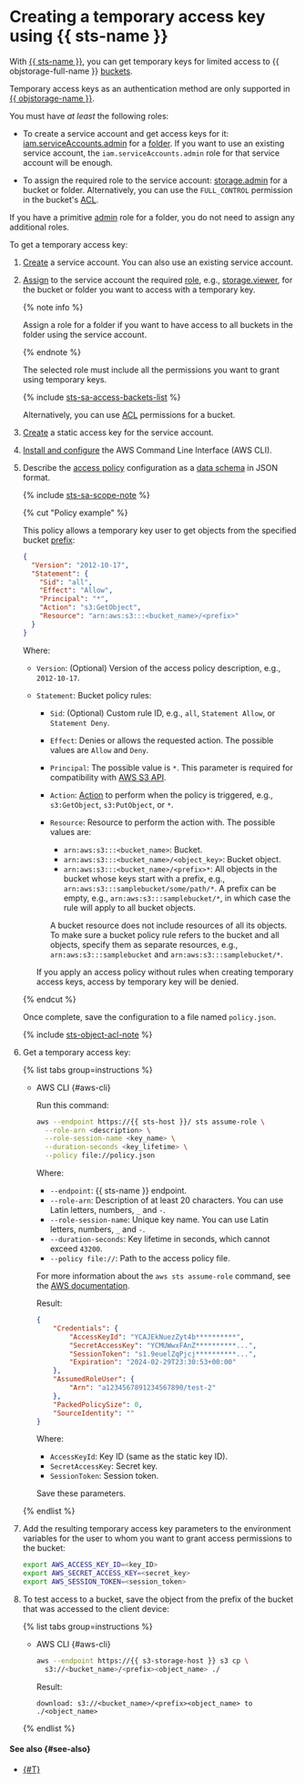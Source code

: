 # Creating a temporary access key using {{ sts-name }}

With [{{ sts-name }}](../../iam/concepts/authorization/sts.md), you can get temporary keys for limited access to {{ objstorage-full-name }} [buckets](../../storage/concepts/bucket.md).

Temporary access keys as an authentication method are only supported in [{{ objstorage-name }}](../../storage/).

You must have _at least_ the following roles:

* To create a service account and get access keys for it: [iam.serviceAccounts.admin](../../iam/roles-reference.md#iam-serviceAccounts-admin) for a [folder](../../resource-manager/concepts/resources-hierarchy.md#folder). If you want to use an existing service account, the `iam.serviceAccounts.admin` role for that service account will be enough.

* To assign the required role to the service account: [storage.admin](../../storage/security/index.md#storage-admin) for a bucket or folder. Alternatively, you can use the `FULL_CONTROL` permission in the bucket's [ACL](../../storage/security/acl.md).

If you have a primitive [admin](../../iam/roles-reference.md#admin) role for a folder, you do not need to assign any additional roles.


To get a temporary access key:

1. [Create](../../iam/operations/sa/create.md) a service account. You can also use an existing service account.
1. [Assign](../../iam/operations/sa/assign-role-for-sa.md) to the service account the required [role](../../storage/security/index.md#roles-list), e.g., [storage.viewer](../../storage/security/index.md#storage-viewer), for the bucket or folder you want to access with a temporary key.

    {% note info %}

    Assign a role for a folder if you want to have access to all buckets in the folder using the service account.

    {% endnote %}

    The selected role must include all the permissions you want to grant using temporary keys.

    {% include [sts-sa-access-backets-list](sts-sa-access-backets-list.md) %}

    Alternatively, you can use [ACL](../../storage/security/acl.md) permissions for a bucket.
1. [Create](../../iam/operations/sa/create-access-key.md) a static access key for the service account.
1. [Install and configure](../../storage/tools/aws-cli.md) the AWS Command Line Interface (AWS CLI).
1. Describe the [access policy](../../storage/concepts/policy.md) configuration as a [data schema](../../storage/s3/api-ref/policy/scheme.md) in JSON format.

    {% include [sts-sa-scope-note](sts-sa-scope-note.md) %}

    {% cut "Policy example" %}

    This policy allows a temporary key user to get objects from the specified bucket [prefix](../../storage/concepts/object.md#folder):

    ```json
    {
      "Version": "2012-10-17",
      "Statement": {
        "Sid": "all",
        "Effect": "Allow",
        "Principal": "*",
        "Action": "s3:GetObject",
        "Resource": "arn:aws:s3:::<bucket_name>/<prefix>"
      }
    }
    ```

    Where:
    * `Version`: (Optional) Version of the access policy description, e.g., `2012-10-17`.
    * `Statement`: Bucket policy rules:
      * `Sid`: (Optional) Custom rule ID, e.g., `all`, `Statement Allow`, or `Statement Deny`.
      * `Effect`: Denies or allows the requested action. The possible values are `Allow` and `Deny`.
      * `Principal`: The possible value is `*`. This parameter is required for compatibility with [AWS S3 API](../../storage/s3/index.md).
      * `Action`: [Action](../../storage/s3/api-ref/policy/actions.md) to perform when the policy is triggered, e.g., `s3:GetObject`, `s3:PutObject`, or `*`.
      * `Resource`: Resource to perform the action with. The possible values are: 
        * `arn:aws:s3:::<bucket_name>`: Bucket.
        * `arn:aws:s3:::<bucket_name>/<object_key>`: Bucket object.
        * `arn:aws:s3:::<bucket_name>/<prefix>*`: All objects in the bucket whose keys start with a prefix, e.g., `arn:aws:s3:::samplebucket/some/path/*`. A prefix can be empty, e.g., `arn:aws:s3:::samplebucket/*`, in which case the rule will apply to all bucket objects.
    
        A bucket resource does not include resources of all its objects. To make sure a bucket policy rule refers to the bucket and all objects, specify them as separate resources, e.g., `arn:aws:s3:::samplebucket` and `arn:aws:s3:::samplebucket/*`.

      If you apply an access policy without rules when creating temporary access keys, access by temporary key will be denied.

    {% endcut %}

    Once complete, save the configuration to a file named `policy.json`.

    {% include [sts-object-acl-note](sts-object-acl-note.md) %}

1. Get a temporary access key:

    {% list tabs group=instructions %}

    - AWS CLI {#aws-cli}

      Run this command:

      ```bash
      aws --endpoint https://{{ sts-host }}/ sts assume-role \
        --role-arn <description> \
        --role-session-name <key_name> \
        --duration-seconds <key_lifetime> \
        --policy file://policy.json
      ```

      Where:
      * `--endpoint`: {{ sts-name }} endpoint.
      * `--role-arn`: Description of at least 20 characters. You can use Latin letters, numbers, `_` and `-`.
      * `--role-session-name`: Unique key name. You can use Latin letters, numbers, `_` and `-`.
      * `--duration-seconds`: Key lifetime in seconds, which cannot exceed `43200`.
      * `--policy file://`: Path to the access policy file.

      For more information about the `aws sts assume-role` command, see the [AWS documentation](https://awscli.amazonaws.com/v2/documentation/api/latest/reference/sts/assume-role.html).

      Result:

      ```json
      {
          "Credentials": {
              "AccessKeyId": "YCAJEkNuezZyt4b**********",
              "SecretAccessKey": "YCMUWwxFAnZ**********...",
              "SessionToken": "s1.9euelZqPjcj**********...",
              "Expiration": "2024-02-29T23:30:53+00:00"
          },
          "AssumedRoleUser": {
              "Arn": "a1234567891234567890/test-2"
          },
          "PackedPolicySize": 0,
          "SourceIdentity": ""
      }
      ```

      Where:
      * `AccessKeyId`: Key ID (same as the static key ID).
      * `SecretAccessKey`: Secret key.
      * `SessionToken`: Session token.

      Save these parameters.

    {% endlist %}

1. Add the resulting temporary access key parameters to the environment variables for the user to whom you want to grant access permissions to the bucket:

    ```bash
    export AWS_ACCESS_KEY_ID=<key_ID>
    export AWS_SECRET_ACCESS_KEY=<secret_key>
    export AWS_SESSION_TOKEN=<session_token>
    ```

1. To test access to a bucket, save the object from the prefix of the bucket that was accessed to the client device:

    {% list tabs group=instructions %}

    - AWS CLI {#aws-cli}

      ```bash
      aws --endpoint https://{{ s3-storage-host }} s3 cp \
        s3://<bucket_name>/<prefix><object_name> ./
      ```

      Result:

      ```text
      download: s3://<bucket_name>/<prefix><object_name> to ./<object_name>
      ```

    {% endlist %}


#### See also {#see-also}

* [{#T}](../../storage/security/overview.md)